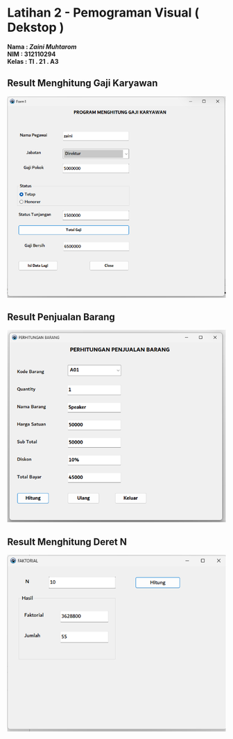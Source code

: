 # Latihan 2 - Pemograman Visual ( Dekstop )

**Nama : _Zaini Muhtarom_** <br/>
**NIM : 312110294** <br/>
**Kelas : TI . 21 . A3** <br/>

## Result Menghitung Gaji Karyawan
<img src="hasil/menghitung-gaji-karyawan.png">

## Result Penjualan Barang
<img src="hasil/penjualan-barang.png">

## Result Menghitung Deret N
<img src="hasil/menghitung-deret-n.png">

